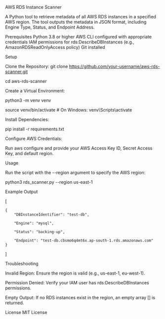 AWS RDS Instance Scanner

A Python tool to retrieve metadata of all AWS RDS instances in a specified AWS region. The tool outputs the metadata in JSON format, including Engine Type, Status, and Endpoint Address.

Prerequisites
Python 3.8 or higher
AWS CLI configured with appropriate credentials
IAM permissions for rds:DescribeDBInstances (e.g., AmazonRDSReadOnlyAccess policy)
Git installed

Setup

Clone the Repository:
git clone https://github.com/your-username/aws-rds-scanner.git

cd aws-rds-scanner


Create a Virtual Environment:

python3 -m venv venv

source venv/bin/activate  # On Windows: venv\Scripts\activate


Install Dependencies:

pip install -r requirements.txt


Configure AWS Credentials:

Run aws configure and provide your AWS Access Key ID, Secret Access Key, and default region.



Usage

Run the script with the --region argument to specify the AWS region:

python3 rds_scanner.py --region us-east-1

Example Output


[ 
  
    {
        "DBInstanceIdentifier": "test-db",
        
        "Engine": "mysql",
        
        "Status": "backing-up",
        
        "Endpoint": "test-db.cbsmo6q4mt6x.ap-south-1.rds.amazonaws.com"
    }
]




Troubleshooting

Invalid Region: Ensure the region is valid (e.g., us-east-1, eu-west-1).

Permission Denied: Verify your IAM user has rds:DescribeDBInstances permissions.

Empty Output: If no RDS instances exist in the region, an empty array [] is returned.

License
MIT License
